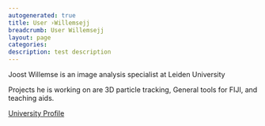 ```yaml
---
autogenerated: true
title: User ›Willemsejj
breadcrumb: User Willemsejj
layout: page
categories: 
description: test description
---
```


Joost Willemse is an image analysis specialist at Leiden University

Projects he is working on are 3D particle tracking, General tools for FIJI, and teaching aids.

[University Profile](https://www.universiteitleiden.nl/en/staffmembers/joost-willemse#tab-1)
